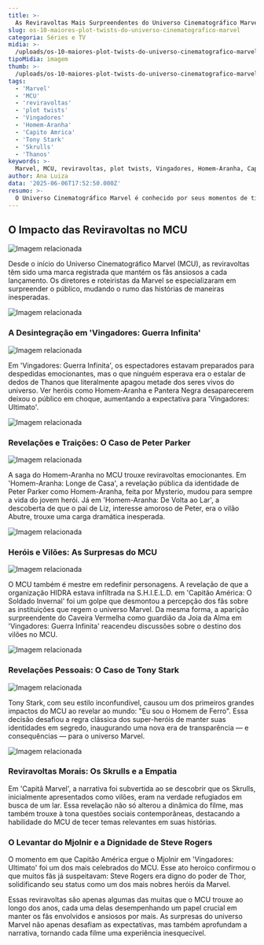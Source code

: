 ```yaml
---
title: >-
  As Reviravoltas Mais Surpreendentes do Universo Cinematográfico Marvel
slug: os-10-maiores-plot-twists-do-universo-cinematografico-marvel
categoria: Séries e TV
midia: >-
  /uploads/os-10-maiores-plot-twists-do-universo-cinematografico-marvel-thumb.jpg
tipoMidia: imagem
thumb: >-
  /uploads/os-10-maiores-plot-twists-do-universo-cinematografico-marvel-thumb.jpg
tags:
  - 'Marvel'
  - 'MCU'
  - 'reviravoltas'
  - 'plot twists'
  - 'Vingadores'
  - 'Homem-Aranha'
  - 'Capito Amrica'
  - 'Tony Stark'
  - 'Skrulls'
  - 'Thanos'
keywords: >-
  Marvel, MCU, reviravoltas, plot twists, Vingadores, Homem-Aranha, Capitão América, Tony Stark, Skrulls, Thanos
author: Ana Luiza
data: '2025-06-06T17:52:50.000Z'
resumo: >-
  O Universo Cinematográfico Marvel é conhecido por seus momentos de tirar o fôlego, repletos de reviravoltas inesperadas que surpreendem os fãs. Vamos explorar as maiores surpresas que os filmes da Marvel nos proporcionaram ao longo dos anos.
---
```


## O Impacto das Reviravoltas no MCU

![Imagem relacionada](/uploads/os-10-maiores-plot-twists-do-universo-cinematografico-marvel-0.jpg)

Desde o início do Universo Cinematográfico Marvel (MCU), as reviravoltas têm sido uma marca registrada que mantém os fãs ansiosos a cada lançamento. Os diretores e roteiristas da Marvel se especializaram em surpreender o público, mudando o rumo das histórias de maneiras inesperadas.

![Imagem relacionada](/uploads/os-10-maiores-plot-twists-do-universo-cinematografico-marvel-1.jpg)

### A Desintegração em 'Vingadores: Guerra Infinita'

![Imagem relacionada](/uploads/os-10-maiores-plot-twists-do-universo-cinematografico-marvel-2.jpg)

Em 'Vingadores: Guerra Infinita', os espectadores estavam preparados para despedidas emocionantes, mas o que ninguém esperava era o estalar de dedos de Thanos que literalmente apagou metade dos seres vivos do universo. Ver heróis como Homem-Aranha e Pantera Negra desaparecerem deixou o público em choque, aumentando a expectativa para 'Vingadores: Ultimato'.

![Imagem relacionada](/uploads/os-10-maiores-plot-twists-do-universo-cinematografico-marvel-3.jpg)

### Revelações e Traições: O Caso de Peter Parker

![Imagem relacionada](/uploads/os-10-maiores-plot-twists-do-universo-cinematografico-marvel-4.jpg)

A saga do Homem-Aranha no MCU trouxe reviravoltas emocionantes. Em 'Homem-Aranha: Longe de Casa', a revelação pública da identidade de Peter Parker como Homem-Aranha, feita por Mysterio, mudou para sempre a vida do jovem herói. Já em 'Homem-Aranha: De Volta ao Lar', a descoberta de que o pai de Liz, interesse amoroso de Peter, era o vilão Abutre, trouxe uma carga dramática inesperada.

![Imagem relacionada](/uploads/os-10-maiores-plot-twists-do-universo-cinematografico-marvel-5.jpg)

### Heróis e Vilões: As Surpresas do MCU

![Imagem relacionada](/uploads/os-10-maiores-plot-twists-do-universo-cinematografico-marvel-6.jpg)

O MCU também é mestre em redefinir personagens. A revelação de que a organização HIDRA estava infiltrada na S.H.I.E.L.D. em 'Capitão América: O Soldado Invernal' foi um golpe que desmontou a percepção dos fãs sobre as instituições que regem o universo Marvel. Da mesma forma, a aparição surpreendente do Caveira Vermelha como guardião da Joia da Alma em 'Vingadores: Guerra Infinita' reacendeu discussões sobre o destino dos vilões no MCU.

![Imagem relacionada](/uploads/os-10-maiores-plot-twists-do-universo-cinematografico-marvel-7.jpg)

### Revelações Pessoais: O Caso de Tony Stark

![Imagem relacionada](/uploads/os-10-maiores-plot-twists-do-universo-cinematografico-marvel-8.jpg)

Tony Stark, com seu estilo inconfundível, causou um dos primeiros grandes impactos do MCU ao revelar ao mundo: "Eu sou o Homem de Ferro". Essa decisão desafiou a regra clássica dos super-heróis de manter suas identidades em segredo, inaugurando uma nova era de transparência — e consequências — para o universo Marvel.

![Imagem relacionada](/uploads/os-10-maiores-plot-twists-do-universo-cinematografico-marvel-9.jpg)

### Reviravoltas Morais: Os Skrulls e a Empatia

Em 'Capitã Marvel', a narrativa foi subvertida ao se descobrir que os Skrulls, inicialmente apresentados como vilões, eram na verdade refugiados em busca de um lar. Essa revelação não só alterou a dinâmica do filme, mas também trouxe à tona questões sociais contemporâneas, destacando a habilidade do MCU de tecer temas relevantes em suas histórias.

### O Levantar do Mjolnir e a Dignidade de Steve Rogers

O momento em que Capitão América ergue o Mjolnir em 'Vingadores: Ultimato' foi um dos mais celebrados do MCU. Esse ato heroico confirmou o que muitos fãs já suspeitavam: Steve Rogers era digno do poder de Thor, solidificando seu status como um dos mais nobres heróis da Marvel.

Essas reviravoltas são apenas algumas das muitas que o MCU trouxe ao longo dos anos, cada uma delas desempenhando um papel crucial em manter os fãs envolvidos e ansiosos por mais. As surpresas do universo Marvel não apenas desafiam as expectativas, mas também aprofundam a narrativa, tornando cada filme uma experiência inesquecível.